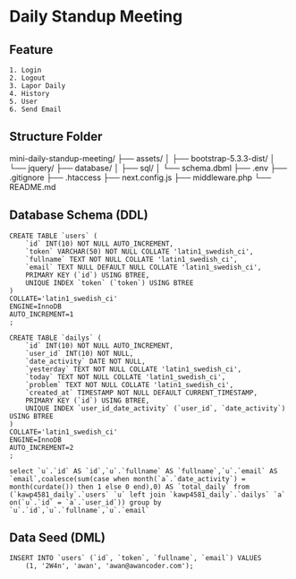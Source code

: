 # Daily Standup Meeting

## Feature

```
1. Login
2. Logout
3. Lapor Daily
4. History
5. User
6. Send Email
```

## Structure Folder
mini-daily-standup-meeting/
├── assets/
│   ├── bootstrap-5.3.3-dist/
│   └── jquery/
├── database/
│   ├── sql/
│	└── schema.dbml
├── .env
├── .gitignore
├── .htaccess
├── next.config.js
├── middleware.php
└── README.md


## Database Schema (DDL)

```Users
CREATE TABLE `users` (
	`id` INT(10) NOT NULL AUTO_INCREMENT,
	`token` VARCHAR(50) NOT NULL COLLATE 'latin1_swedish_ci',
	`fullname` TEXT NOT NULL COLLATE 'latin1_swedish_ci',
	`email` TEXT NULL DEFAULT NULL COLLATE 'latin1_swedish_ci',
	PRIMARY KEY (`id`) USING BTREE,
	UNIQUE INDEX `token` (`token`) USING BTREE
)
COLLATE='latin1_swedish_ci'
ENGINE=InnoDB
AUTO_INCREMENT=1
;
```


```Dailys
CREATE TABLE `dailys` (
	`id` INT(10) NOT NULL AUTO_INCREMENT,
	`user_id` INT(10) NOT NULL,
	`date_activity` DATE NOT NULL,
	`yesterday` TEXT NOT NULL COLLATE 'latin1_swedish_ci',
	`today` TEXT NOT NULL COLLATE 'latin1_swedish_ci',
	`problem` TEXT NOT NULL COLLATE 'latin1_swedish_ci',
	`created_at` TIMESTAMP NOT NULL DEFAULT CURRENT_TIMESTAMP,
	PRIMARY KEY (`id`) USING BTREE,
	UNIQUE INDEX `user_id_date_activity` (`user_id`, `date_activity`) USING BTREE
)
COLLATE='latin1_swedish_ci'
ENGINE=InnoDB
AUTO_INCREMENT=2
;
```

```Table Views
select `u`.`id` AS `id`,`u`.`fullname` AS `fullname`,`u`.`email` AS `email`,coalesce(sum(case when month(`a`.`date_activity`) = month(curdate()) then 1 else 0 end),0) AS `total_daily` from (`kawp4581_daily`.`users` `u` left join `kawp4581_daily`.`dailys` `a` on(`u`.`id` = `a`.`user_id`)) group by `u`.`id`,`u`.`fullname`,`u`.`email`
```

## Data Seed (DML)

```
INSERT INTO `users` (`id`, `token`, `fullname`, `email`) VALUES
	(1, '2W4n', 'awan', 'awan@awancoder.com');
```
